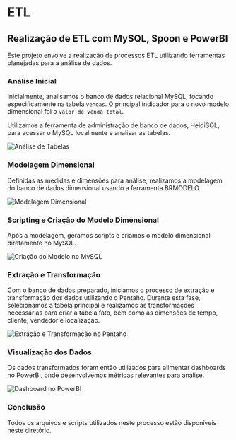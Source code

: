 # ETL
## Realização de ETL com MySQL, Spoon e PowerBI

Este projeto envolve a realização de processos ETL utilizando ferramentas planejadas para a análise de dados.

### Análise Inicial
Inicialmente, analisamos o banco de dados relacional MySQL, focando especificamente na tabela `vendas`. O principal indicador para o novo modelo dimensional foi o `valor de venda total`.

Utilizamos a ferramenta de administração de banco de dados, HeidiSQL, para acessar o MySQL localmente e analisar as tabelas.

![Análise de Tabelas](https://github.com/CarlosJuncher03/ETL/assets/145303814/4abeb779-37c1-44e7-8820-6268afd42a4e)

### Modelagem Dimensional
Definidas as medidas e dimensões para análise, realizamos a modelagem do banco de dados dimensional usando a ferramenta BRMODELO.

![Modelagem Dimensional](https://github.com/CarlosJuncher03/ETL/assets/145303814/f6b0f842-6f29-47c6-97e3-d41f1ae4d3b9)

### Scripting e Criação do Modelo Dimensional
Após a modelagem, geramos scripts e criamos o modelo dimensional diretamente no MySQL.

![Criação do Modelo no MySQL](https://github.com/CarlosJuncher03/ETL/assets/145303814/fdb291ac-0931-46f6-8164-1e6350c2bddd)

### Extração e Transformação
Com o banco de dados preparado, iniciamos o processo de extração e transformação dos dados utilizando o Pentaho. Durante esta fase, selecionamos a tabela principal e realizamos as transformações necessárias para criar a tabela fato, bem como as dimensões de tempo, cliente, vendedor e localização.

![Extração e Transformação no Pentaho](https://github.com/CarlosJuncher03/ETL/assets/145303814/0b143506-a049-4c5c-a5fa-f7d9ca96b1c9)

### Visualização dos Dados
Os dados transformados foram então utilizados para alimentar dashboards no PowerBI, onde desenvolvemos métricas relevantes para análise.

![Dashboard no PowerBI](https://github.com/CarlosJuncher03/ETL/assets/145303814/59661a51-9217-4dbd-98e6-6fb35ef2ce4b)

### Conclusão
Todos os arquivos e scripts utilizados neste processo estão disponíveis neste diretório.
